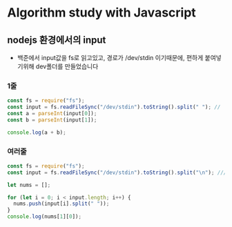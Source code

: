 # Algorithm study with Javascript

## nodejs 환경에서의 input

- 백준에서 input값을 fs로 읽고있고, 경로가 /dev/stdin 이기때문에, 편하게 붙여넣기위해 dev폴더를 만들었습니다

### 1줄

```js
const fs = require("fs");
const input = fs.readFileSync("/dev/stdin").toString().split(" "); //
const a = parseInt(input[0]);
const b = parseInt(input[1]);

console.log(a + b);
```

### 여러줄

```js
const fs = require("fs");
const input = fs.readFileSync("/dev/stdin").toString().split("\n"); ///dev/stdin

let nums = [];

for (let i = 0; i < input.length; i++) {
  nums.push(input[i].split(" "));
}
console.log(nums[1][0]);
```
